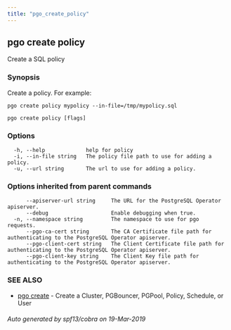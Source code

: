 ```yaml
---
title: "pgo_create_policy"
---
```

## pgo create policy

Create a SQL policy

### Synopsis

Create a policy. For example:

    pgo create policy mypolicy --in-file=/tmp/mypolicy.sql

```
pgo create policy [flags]
```

### Options

```
  -h, --help             help for policy
  -i, --in-file string   The policy file path to use for adding a policy.
  -u, --url string       The url to use for adding a policy.
```

### Options inherited from parent commands

```
      --apiserver-url string     The URL for the PostgreSQL Operator apiserver.
      --debug                    Enable debugging when true.
  -n, --namespace string         The namespace to use for pgo requests.
      --pgo-ca-cert string       The CA Certificate file path for authenticating to the PostgreSQL Operator apiserver.
      --pgo-client-cert string   The Client Certificate file path for authenticating to the PostgreSQL Operator apiserver.
      --pgo-client-key string    The Client Key file path for authenticating to the PostgreSQL Operator apiserver.
```

### SEE ALSO

* [pgo create](/cli/pgo_create/)	 - Create a Cluster, PGBouncer, PGPool, Policy, Schedule, or User

###### Auto generated by spf13/cobra on 19-Mar-2019
